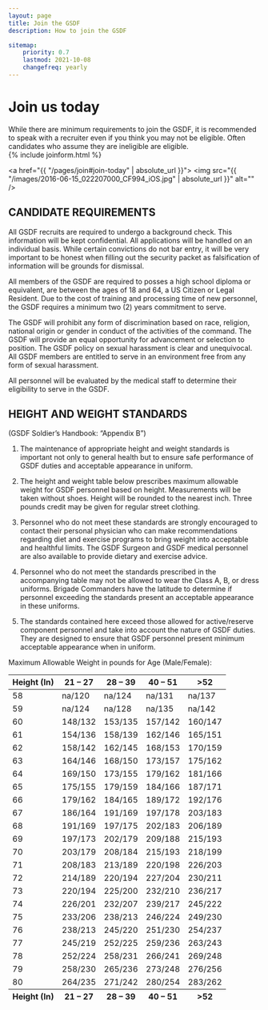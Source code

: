 ```yaml
---
layout: page
title: Join the GSDF
description: How to join the GSDF

sitemap:
    priority: 0.7
    lastmod: 2021-10-08
    changefreq: yearly
---
```







# Join us today

<div class="box">
While there are minimum requirements to join the GSDF, it is recommended to speak with a recruiter even if you think you may not be eligible. Often candidates who assume they are ineligible are eligible. 
</div>

<section>
	{% include joinform.html %}
	</section>

<a href="{{ "/pages/join#join-today" | absolute_url }}">
    <span class="image right">
        <img src="{{ "/images/2016-06-15_022207000_CF994_iOS.jpg" | absolute_url }}" alt="" />
    </span>
</a>


## CANDIDATE REQUIREMENTS

All GSDF recruits are required to undergo a background check. This information will be kept confidential. All applications will be handled on an individual basis. While certain convictions do not bar entry, it will be very important to be honest when filling out the security packet as falsification of information will be grounds for dismissal.

All members of the GSDF are required to posses a high school diploma or equivalent, are between the ages of 18 and 64, a US Citizen or Legal Resident. Due to the cost of training and processing time of new personnel, the GSDF requires a minimum two (2) years commitment to serve.

The GSDF will prohibit any form of discrimination based on race, religion, national origin or gender in conduct of the activities of the command. The GSDF will provide an equal opportunity for advancement or selection to position. The GSDF policy on sexual harassment is clear and unequivocal. All GSDF members are entitled to serve in an environment free from any form of sexual harassment.

All personnel will be evaluated by the medical staff to determine their eligibility to serve in the GSDF.



## HEIGHT AND WEIGHT STANDARDS

(GSDF Soldier’s Handbook: “Appendix B”)

1. The maintenance of appropriate height and weight standards is important not only to general health but to ensure safe performance of GSDF duties and acceptable appearance in uniform.

2. The height and weight table below prescribes maximum allowable weight for GSDF personnel based on height. Measurements will be taken without shoes. Height will be rounded to the nearest inch. Three pounds credit may be given for regular street clothing.

3. Personnel who do not meet these standards are strongly encouraged to contact their personal physician who can make recommendations regarding diet and exercise programs to bring weight into acceptable and healthful limits. The GSDF Surgeon and GSDF medical personnel are also available to provide dietary and exercise advice.

4. Personnel who do not meet the standards prescribed in the accompanying table may not be allowed to wear the Class A, B, or dress uniforms. Brigade Commanders have the latitude to determine if personnel exceeding the standards present an acceptable appearance in these uniforms.

5. The standards contained here exceed those allowed for active/reserve component personnel and take into account the nature of GSDF duties. They are designed to ensure that GSDF personnel present minimum acceptable appearance when in uniform.

Maximum Allowable Weight in pounds for Age (Male/Female):


 




 






<div class="table-wrapper">
		<table>
			<thead>
				<tr>
					<th>Height (In)</th>
					<th>21 – 27</th>
					<th>28 – 39</th>
                    <th>40 – 51</th>
                    <th>>52</th>
				</tr>
			</thead>
			<tbody>
                 <tr>
					<td>58</td>
                    <td>na/120</td>
					<td>na/124</td>
					<td>na/131</td>
                    <td>na/137</td>
				</tr>
				<tr>  
					<td>59</td>
                    <td>na/124</td>
					<td>na/128</td>
					<td>na/135</td>
                    <td>na/142</td>
				</tr>
                <tr> 
					<td>60</td>
                    <td>148/132</td>
					<td>153/135</td>
					<td>157/142</td>
                    <td>160/147</td>
				</tr>
                <tr>
					<td>61</td>
                    <td>154/136</td>
					<td>158/139</td>
					<td>162/146</td>
                    <td>165/151</td>
				</tr>
                <tr>
					<td>62</td>
                    <td>158/142</td>
					<td>162/145</td>
					<td>168/153</td>
                    <td>170/159</td>
				</tr>
                <tr>
					<td>63</td>
                    <td>164/146</td>
					<td>168/150</td>
					<td>173/157</td>
                    <td>175/162</td>
				</tr>
                <tr>
					<td>64</td>
                    <td>169/150</td>
					<td>173/155</td>
					<td>179/162</td>
                    <td>181/166</td>
				</tr>
                <tr>
					<td>65</td>
                    <td>175/155</td>
					<td>179/159</td>
					<td>184/166</td>
                    <td>187/171</td>
				</tr>
                <tr>
					<td>66</td>
                    <td>179/162</td>
					<td>184/165</td>
					<td>189/172</td>
                    <td>192/176</td>
				</tr>
                <tr>  	 	 	 	  
					<td>67</td>
                    <td>186/164</td>
					<td>191/169</td>
					<td>197/178</td>
                    <td>203/183</td>
				</tr>
                <tr>  	 	 	 	  
					<td>68</td>
                    <td>191/169</td>
					<td>197/175</td>
					<td>202/183</td>
                    <td>206/189</td>
				</tr>
                <tr>  	 	 	 	  
					<td>69</td>
                    <td>197/173</td>
					<td>202/179</td>
					<td>209/188</td>
                    <td>215/193</td>
				</tr> 
                <tr>   	 	 	 	  
					<td>70</td>
                    <td>203/179</td>
					<td>208/184</td>
					<td>215/193</td>
                    <td>218/199</td>
				</tr>
				<tr>   	 	 	 	 
					<td>71</td>
                    <td>208/183</td>
					<td>213/189</td>
					<td>220/198</td>
                    <td>226/203</td>
				</tr>
                <tr>  	 	 	 	
					<td>72</td>
                    <td>214/189</td>
					<td>220/194</td>
					<td>227/204</td>
                    <td>230/211</td>
				</tr>
                <tr>  	 	 	 	  
					<td>73</td>
                    <td>220/194</td>
					<td>225/200</td>
					<td>232/210</td>
                    <td>236/217</td>
				</tr>
                <tr>  	 	 	 	  
					<td>74</td>
                    <td>226/201</td>
					<td>232/207</td>
					<td>239/217</td>
                    <td>245/222</td>
				</tr>
                <tr>   	 	 	 	   	 	  
					<td>75</td>
                    <td>233/206</td>
					<td>238/213</td>
					<td>246/224</td>
                    <td>249/230</td>
				</tr>
				<tr>    	 	 	  	 	 	 
					<td>76</td>
                    <td>238/213</td>
					<td>245/220</td>
					<td>251/230</td>
                    <td>254/237</td>
				</tr>
                <tr>  	 	 	 	   	 	 	 	
					<td>77</td>
                    <td>245/219</td>
					<td>252/225</td>
					<td>259/236</td>
                    <td>263/243</td>
				</tr>
                <tr>  	 	 	 	 	 	   	 	  
					<td>78</td>
                    <td>252/224</td>
					<td>258/231</td>
					<td>266/241</td>
                    <td>269/248</td>
				</tr>
                <tr>  	  	 	 	 	  	 	 	  
					<td>79</td>
                    <td>258/230</td>
					<td>265/236</td>
					<td>273/248</td>
                    <td>276/256</td>
				</tr>
                <tr>  	   	 	 	 	 	 	 	 	  	 	 	  
					<td>80</td>
                    <td>264/235</td>
					<td>271/242</td>
					<td>280/254</td>
                    <td>283/262</td>
				</tr>
			</tbody>
			<tfoot>
				<tr>
					<th>Height (In)</th>
					<th>21 – 27</th>
					<th>28 – 39</th>
                    <th>40 – 51</th>
                    <th>>52</th>
				</tr>
			</tfoot>
		</table>
	</div>


     	 	




 